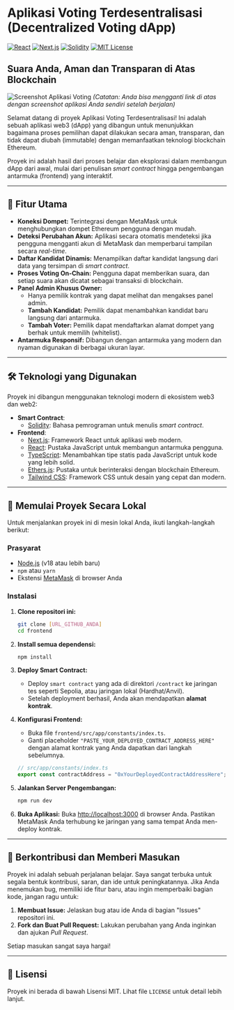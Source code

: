 # Aplikasi Voting Terdesentralisasi (Decentralized Voting dApp)

[![React][React-shield]][React-url]
[![Next.js][Next.js-shield]][Next.js-url]
[![Solidity][Solidity-shield]][Solidity-url]
[![MIT License][License-shield]][License-url]

## Suara Anda, Aman dan Transparan di Atas Blockchain

![Screenshot Aplikasi Voting](https://i.imgur.com/rM7gszQ.png)
*(Catatan: Anda bisa mengganti link di atas dengan screenshot aplikasi Anda sendiri setelah berjalan)*

Selamat datang di proyek Aplikasi Voting Terdesentralisasi! Ini adalah sebuah aplikasi web3 (dApp) yang dibangun untuk menunjukkan bagaimana proses pemilihan dapat dilakukan secara aman, transparan, dan tidak dapat diubah (immutable) dengan memanfaatkan teknologi blockchain Ethereum.

Proyek ini adalah hasil dari proses belajar dan eksplorasi dalam membangun dApp dari awal, mulai dari penulisan *smart contract* hingga pengembangan antarmuka (frontend) yang interaktif.

---

## 🚀 Fitur Utama

-   **Koneksi Dompet:** Terintegrasi dengan MetaMask untuk menghubungkan dompet Ethereum pengguna dengan mudah.
-   **Deteksi Perubahan Akun:** Aplikasi secara otomatis mendeteksi jika pengguna mengganti akun di MetaMask dan memperbarui tampilan secara *real-time*.
-   **Daftar Kandidat Dinamis:** Menampilkan daftar kandidat langsung dari data yang tersimpan di *smart contract*.
-   **Proses Voting On-Chain:** Pengguna dapat memberikan suara, dan setiap suara akan dicatat sebagai transaksi di blockchain.
-   **Panel Admin Khusus Owner:**
    -   Hanya pemilik kontrak yang dapat melihat dan mengakses panel admin.
    -   **Tambah Kandidat:** Pemilik dapat menambahkan kandidat baru langsung dari antarmuka.
    -   **Tambah Voter:** Pemilik dapat mendaftarkan alamat dompet yang berhak untuk memilih (whitelist).
-   **Antarmuka Responsif:** Dibangun dengan antarmuka yang modern dan nyaman digunakan di berbagai ukuran layar.

---

## 🛠️ Teknologi yang Digunakan

Proyek ini dibangun menggunakan teknologi modern di ekosistem web3 dan web2:

-   **Smart Contract**:
    -   [Solidity][Solidity-url]: Bahasa pemrograman untuk menulis *smart contract*.
-   **Frontend**:
    -   [Next.js][Next.js-url]: Framework React untuk aplikasi web modern.
    -   [React][React-url]: Pustaka JavaScript untuk membangun antarmuka pengguna.
    -   [TypeScript][TypeScript-url]: Menambahkan tipe statis pada JavaScript untuk kode yang lebih solid.
    -   [Ethers.js][Ethers-url]: Pustaka untuk berinteraksi dengan blockchain Ethereum.
    -   [Tailwind CSS][Tailwind-url]: Framework CSS untuk desain yang cepat dan modern.

---

## 🏁 Memulai Proyek Secara Lokal

Untuk menjalankan proyek ini di mesin lokal Anda, ikuti langkah-langkah berikut:

### Prasyarat

-   [Node.js](https://nodejs.org/en/) (v18 atau lebih baru)
-   `npm` atau `yarn`
-   Ekstensi [MetaMask](https://metamask.io/) di browser Anda

### Instalasi

1.  **Clone repositori ini:**
    ```bash
    git clone [URL_GITHUB_ANDA]
    cd frontend
    ```

2.  **Install semua dependensi:**
    ```bash
    npm install
    ```

3.  **Deploy Smart Contract:**
    -   Deploy `smart contract` yang ada di direktori `/contract` ke jaringan tes seperti Sepolia, atau jaringan lokal (Hardhat/Anvil).
    -   Setelah deployment berhasil, Anda akan mendapatkan **alamat kontrak**.

4.  **Konfigurasi Frontend:**
    -   Buka file `frontend/src/app/constants/index.ts`.
    -   Ganti placeholder `"PASTE_YOUR_DEPLOYED_CONTRACT_ADDRESS_HERE"` dengan alamat kontrak yang Anda dapatkan dari langkah sebelumnya.
    ```typescript
    // src/app/constants/index.ts
    export const contractAddress = "0xYourDeployedContractAddressHere";
    ```

5.  **Jalankan Server Pengembangan:**
    ```bash
    npm run dev
    ```

6.  **Buka Aplikasi:**
    Buka [http://localhost:3000](http://localhost:3000) di browser Anda. Pastikan MetaMask Anda terhubung ke jaringan yang sama tempat Anda men-deploy kontrak.

---

## 🙌 Berkontribusi dan Memberi Masukan

Proyek ini adalah sebuah perjalanan belajar. Saya sangat terbuka untuk segala bentuk kontribusi, saran, dan ide untuk peningkatannya. Jika Anda menemukan bug, memiliki ide fitur baru, atau ingin memperbaiki bagian kode, jangan ragu untuk:

1.  **Membuat Issue:** Jelaskan bug atau ide Anda di bagian "Issues" repositori ini.
2.  **Fork dan Buat Pull Request:** Lakukan perubahan yang Anda inginkan dan ajukan *Pull Request*.

Setiap masukan sangat saya hargai!

---

## 📄 Lisensi

Proyek ini berada di bawah Lisensi MIT. Lihat file `LICENSE` untuk detail lebih lanjut.

[License-shield]: https://img.shields.io/github/license/leecode83/voting_dapp_2.0?style=for-the-badge
[License-url]: https://github.com/leecode83/voting_dapp_2.0/blob/main/LICENSE
[Next.js-shield]: https://img.shields.io/badge/Next-black?style=for-the-badge&logo=next.js&logoColor=white
[Next.js-url]: https://nextjs.org/
[React-shield]: https://img.shields.io/badge/React-20232A?style=for-the-badge&logo=react&logoColor=61DAFB
[React-url]: https://reactjs.org/
[Solidity-shield]: https://img.shields.io/badge/Solidity-e6e6e6?style=for-the-badge&logo=solidity&logoColor=black
[Solidity-url]: https://soliditylang.org/
[TypeScript-url]: https://www.typescriptlang.org/
[Ethers-url]: https://ethers.io/
[Tailwind-url]: https://tailwindcss.com/
